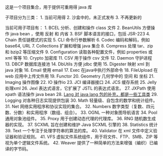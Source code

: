 这是一个项目集合，用于提供可重用得 java 库

子项目分为三类：
    1. 当前可用得
    2. 沙盒中的，未正式发布
    3. 不再更新的

当前可用子项目有：
    1. BCEL	分析、创建和操作 class 文件
    2. BeanUtils 方便操作 java bean ，使用 反射 和 内省
    3. BSF 脚本语言的接口，包括 JSR-223
    4. Chain 责任链模式的实现
    5. CLI 命令行参数解析
    6. Codec 编码和解码，例如  base64, URL
    7. Collections 扩展和增强 java 集合
    8. Compress	处理 tar、zip 和 bzip2 等压缩文件
    9. Configuration 读取各种配置文件，例如 properties 或 xml 等等
    10. Crypto	加密库
    11. CSV 用于操作 csv 文件
    12. Daemon 守护进程
    13. DBCP 数据库连接池
    14. DbUtils	方便 jdbc 使用
    15. Digester 映射 xml 到 java 对象
    16. Email 使用 email
    17. Exec 在java中执行外部命令
    18. FileUpload 在 web 应用中上传文件用
    19. Functor	
    20. Geometry 几何学中的 空间 和 坐标
    21. Imaging 操作图像
    22. IO 操作io
    23. JCI 编译器接口
    24. JCS 缓存系统
    25. Jelly 处理xml
    26. Jexl 表达式语言，它扩展了 JSTL 的表达式语言。
    27. JXPath 使用 xpath 语法操作 java bean
    28. [Lang 对 java lang 包的补充，都是一些工具类](https://commons.apache.org/proper/commons-lang/)
    29. Logging	对各种日志实现提供包装
    30. Math 轻量级、自包含的数学和统计组件。
    31. Net	网络实用程序和协议实现的集合。
    32. Numbers	数字类型（复数、四元数、分数）和实用程序（数组、组合）。
    33. OGNL 一种对象图导航语言
    34. Pool 通用对象池组件。
    35. Proxy 用于创建动态代理的代理库。
    36. RNG 随机数生成器的实现。
    37. SCXML 旨在创建和维护 Java SCXML 引擎的
    38. Statistics 统计
    39. Text 一个专注于处理字符串的算法的库。
    40. Validator 在 xml 文件中定义验证器和验证规则。
    41. VFS	虚拟文件系统组件，用于将文件、FTP、SMB、ZIP 等视为单个逻辑文件系统。
    42. Weaver 提供了一种简单的方法来增强（编织）已编译的字节码。